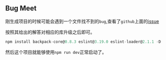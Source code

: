 ## Bug Meet
刚生成项目的时候可能会遇到一个文件找不到的`bug`,查看了`github`上面的[issue](https://github.com/nuxt-community/koa-template/issues/44#issuecomment-460150842)

按照其给出的解答对相应的库升级之后即可。
```js
npm install backpack-core@0.8.3 eslint@3.19.0 eslint-loader@2.1.1 -D
```

然后这个项目就能够使用`npm run dev`正常启动了。
